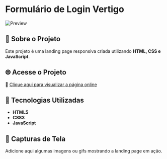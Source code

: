 # Formulário de Login Vertigo

![Preview](link_da_imagem_preview)

## 📌 Sobre o Projeto
Este projeto é uma landing page responsiva criada utilizando **HTML, CSS e JavaScript**.

## 🌐 Acesse o Projeto
🔗 [Clique aqui para visualizar a página online](https://higorantonio.github.io/vertigo-login-page/)

## 🚀 Tecnologias Utilizadas
- **HTML5**
- **CSS3**
- **JavaScript**

## 📸 Capturas de Tela
Adicione aqui algumas imagens ou gifs mostrando a landing page em ação.
